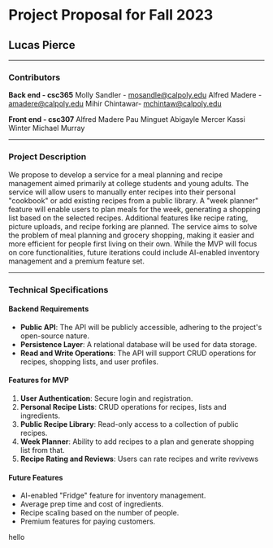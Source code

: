 

# Project Proposal for Fall 2023
## Lucas Pierce

---

### Contributors
**Back end - csc365**
Molly Sandler - mosandle@calpoly.edu
Alfred Madere - amadere@calpoly.edu
Mihir Chintawar- mchintaw@calpoly.edu

**Front end - csc307**
Alfred Madere
Pau Minguet
Abigayle Mercer
Kassi Winter
Michael Murray

---

### Project Description

We propose to develop a service for a meal planning and recipe management  aimed primarily at college students and young adults. The service will allow users to manually enter recipes into their personal "cookbook" or add existing recipes from a public library. A "week planner" feature will enable users to plan meals for the week, generating a shopping list based on the selected recipes. Additional features like recipe rating, picture uploads, and recipe forking are planned. The service aims to solve the problem of meal planning and grocery shopping, making it easier and more efficient for people first living on their own. While the MVP will focus on core functionalities, future iterations could include AI-enabled inventory management and a premium feature set.

---

### Technical Specifications

#### Backend Requirements
- **Public API**: The API will be publicly accessible, adhering to the project's open-source nature.
- **Persistence Layer**: A relational database will be used for data storage.
- **Read and Write Operations**: The API will support CRUD operations for recipes, shopping lists, and user profiles.

#### Features for MVP
1. **User Authentication**: Secure login and registration.
2. **Personal Recipe Lists**: CRUD operations for recipes, lists and ingredients.
3. **Public Recipe Library**: Read-only access to a collection of public recipes.
4. **Week Planner**: Ability to add recipes to a plan and generate shopping list from that.
5. **Recipe Rating and Reviews**: Users can rate recipes and write revivews
   
#### Future Features
- AI-enabled "Fridge" feature for inventory management.
- Average prep time and cost of ingredients.
- Recipe scaling based on the number of people.
- Premium features for paying customers.



hello

